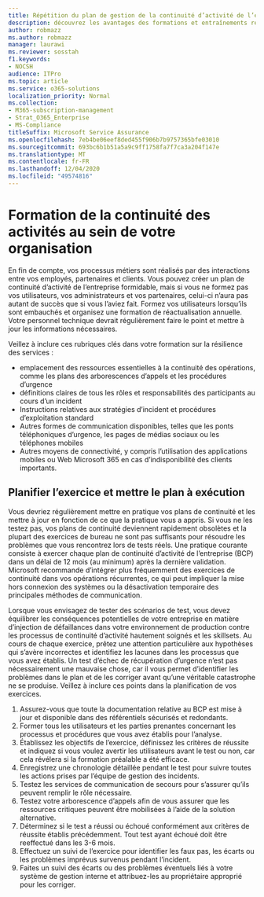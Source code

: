 ```yaml
---
title: Répétition du plan de gestion de la continuité d’activité de l’entreprise et formation des utilisateurs
description: découvrez les avantages des formations et entraînements réguliers de votre plan de continuité d’activité de l’entreprise.
author: robmazz
ms.author: robmazz
manager: laurawi
ms.reviewer: sosstah
f1.keywords:
- NOCSH
audience: ITPro
ms.topic: article
ms.service: o365-solutions
localization_priority: Normal
ms.collection:
- M365-subscription-management
- Strat_O365_Enterprise
- MS-Compliance
titleSuffix: Microsoft Service Assurance
ms.openlocfilehash: 7eb4be06eef8ded455f906b7b9757365bfe03010
ms.sourcegitcommit: 693bc6b1b51a5a9c9ff1758fa7f7ca3a204f147e
ms.translationtype: MT
ms.contentlocale: fr-FR
ms.lasthandoff: 12/04/2020
ms.locfileid: "49574816"
---
```

# <a name="train-for-business-continuity-in-your-organization"></a>Formation de la continuité des activités au sein de votre organisation

En fin de compte, vos processus métiers sont réalisés par des interactions entre vos employés, partenaires et clients. Vous pouvez créer un plan de continuité d’activité de l’entreprise formidable, mais si vous ne formez pas vos utilisateurs, vos administrateurs et vos partenaires, celui-ci n’aura pas autant de succès que si vous l’aviez fait. Formez vos utilisateurs lorsqu’ils sont embauchés et organisez une formation de réactualisation annuelle. Votre personnel technique devrait régulièrement faire le point et mettre à jour les informations nécessaires.

Veillez à inclure ces rubriques clés dans votre formation sur la résilience des services :

- emplacement des ressources essentielles à la continuité des opérations, comme les plans des arborescences d’appels et les procédures d’urgence
- définitions claires de tous les rôles et responsabilités des participants au cours d’un incident
- Instructions relatives aux stratégies d’incident et procédures d’exploitation standard
- Autres formes de communication disponibles, telles que les ponts téléphoniques d’urgence, les pages de médias sociaux ou les téléphones mobiles
- Autres moyens de connectivité, y compris l’utilisation des applications mobiles ou Web Microsoft 365 en cas d’indisponibilité des clients importants.

## <a name="plan-the-exercise-and-exercise-the-plan"></a>Planifier l’exercice et mettre le plan à exécution

Vous devriez régulièrement mettre en pratique vos plans de continuité et les mettre à jour en fonction de ce que la pratique vous a appris. Si vous ne les testez pas, vos plans de continuité deviennent rapidement obsolètes et la plupart des exercices de bureau ne sont pas suffisants pour résoudre les problèmes que vous rencontrez lors de tests réels. Une pratique courante consiste à exercer chaque plan de continuité d’activité de l’entreprise (BCP) dans un délai de 12 mois (au minimum) après la dernière validation. Microsoft recommande d’intégrer plus fréquemment des exercices de continuité dans vos opérations récurrentes, ce qui peut impliquer la mise hors connexion des systèmes ou la désactivation temporaire des principales méthodes de communication.  

Lorsque vous envisagez de tester des scénarios de test, vous devez équilibrer les conséquences potentielles de votre entreprise en matière d’injection de défaillances dans votre environnement de production contre les processus de continuité d’activité hautement soignés et les skillsets.
Au cours de chaque exercice, prêtez une attention particulière aux hypothèses qui s’avère incorrectes et identifiez les lacunes dans les processus que vous avez établis. Un test d’échec de récupération d’urgence n’est pas nécessairement une mauvaise chose, car il vous permet d’identifier les problèmes dans le plan et de les corriger avant qu’une véritable catastrophe ne se produise. Veillez à inclure ces points dans la planification de vos exercices.

1. Assurez-vous que toute la documentation relative au BCP est mise à jour et disponible dans des référentiels sécurisés et redondants.
2. Former tous les utilisateurs et les parties prenantes concernant les processus et procédures que vous avez établis pour l’analyse.
3. Établissez les objectifs de l’exercice, définissez les critères de réussite et indiquez si vous voulez avertir les utilisateurs avant le test ou non, car cela révélera si la formation préalable a été efficace.
4. Enregistrez une chronologie détaillée pendant le test pour suivre toutes les actions prises par l’équipe de gestion des incidents.
5. Testez les services de communication de secours pour s’assurer qu’ils peuvent remplir le rôle nécessaire.
6. Testez votre arborescence d’appels afin de vous assurer que les ressources critiques peuvent être mobilisées à l’aide de la solution alternative.
7. Déterminez si le test a réussi ou échoué conformément aux critères de réussite établis précédemment. Tout test ayant échoué doit être reeffectué dans les 3-6 mois.
8. Effectuez un suivi de l’exercice pour identifier les faux pas, les écarts ou les problèmes imprévus survenus pendant l’incident.
9. Faites un suivi des écarts ou des problèmes éventuels liés à votre système de gestion interne et attribuez-les au propriétaire approprié pour les corriger.
